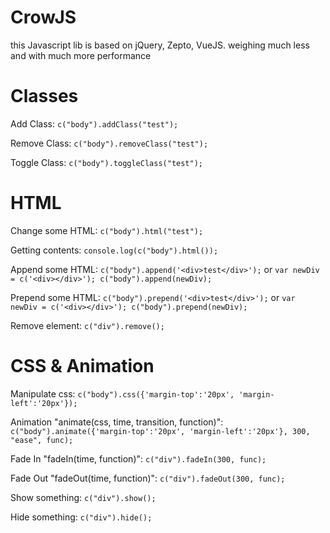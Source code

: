# CrowJS

this Javascript lib is based on jQuery, Zepto, VueJS.
weighing much less and with much more performance

# Classes

Add Class:
	```
	c("body").addClass("test");
	```

Remove Class:
	```
	c("body").removeClass("test");
	```

Toggle Class:
	```
	c("body").toggleClass("test");
	```

# HTML

Change some HTML:
	```
	c("body").html("test");
	```
 
Getting contents:
	```
	console.log(c("body").html());
	```
  
Append some HTML:
	```
	c("body").append('<div>test</div>');
	```
	or
	```
	var newDiv = c('<div></div>');
	c("body").append(newDiv);
	```
  
Prepend some HTML:
	```
	c("body").prepend('<div>test</div>');
	```
	or
	```
	var newDiv = c('<div></div>');
	c("body").prepend(newDiv);
	```
	
Remove element:
	```
	c("div").remove();
	```
  
 
# CSS & Animation
 
Manipulate css:
	```
	c("body").css({'margin-top':'20px', 'margin-left':'20px'});
	```

Animation "animate(css, time, transition, function)":
	```
	c("body").animate({'margin-top':'20px', 'margin-left':'20px'}, 300, "ease", func);
	```

Fade In "fadeIn(time, function)":
	```
	c("div").fadeIn(300, func);
	```
	
Fade Out "fadeOut(time, function)":
	```
	c("div").fadeOut(300, func);
	```
	
Show something:
	```
	c("div").show();
	```

Hide something:
	```
	c("div").hide();
	```
